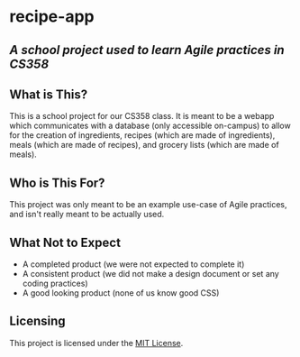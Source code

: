 # recipe-app
*A school project used to learn Agile practices in CS358*
---

## What is This?
This is a school project for our CS358 class. It is meant to be a webapp which communicates with a database (only accessible on-campus) to allow for the creation of ingredients, recipes (which are made of ingredients), meals (which are made of recipes), and grocery lists (which are made of meals).

## Who is This For?
This project was only meant to be an example use-case of Agile practices, and isn't really meant to be actually used.

## What Not to Expect
* A completed product (we were not expected to complete it)
* A consistent product (we did not make a design document or set any coding practices)
* A good looking product (none of us know good CSS)

## Licensing
This project is licensed under the [MIT License](LICENSE).
